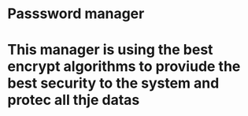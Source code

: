 # Passsword manager 

# This manager is using the best encrypt algorithms to proviude the best security to the system and protec all thje datas 